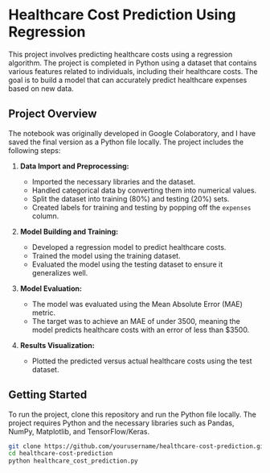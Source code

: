 # Healthcare Cost Prediction Using Regression

This project involves predicting healthcare costs using a regression algorithm. The project is completed in Python using a dataset that contains various features related to individuals, including their healthcare costs. The goal is to build a model that can accurately predict healthcare expenses based on new data.

## Project Overview

The notebook was originally developed in Google Colaboratory, and I have saved the final version as a Python file locally. The project includes the following steps:

1. **Data Import and Preprocessing:**
   - Imported the necessary libraries and the dataset.
   - Handled categorical data by converting them into numerical values.
   - Split the dataset into training (80%) and testing (20%) sets.
   - Created labels for training and testing by popping off the `expenses` column.

2. **Model Building and Training:**
   - Developed a regression model to predict healthcare costs.
   - Trained the model using the training dataset.
   - Evaluated the model using the testing dataset to ensure it generalizes well.

3. **Model Evaluation:**
   - The model was evaluated using the Mean Absolute Error (MAE) metric.
   - The target was to achieve an MAE of under 3500, meaning the model predicts healthcare costs with an error of less than $3500.

4. **Results Visualization:**
   - Plotted the predicted versus actual healthcare costs using the test dataset.

## Getting Started

To run the project, clone this repository and run the Python file locally. The project requires Python and the necessary libraries such as Pandas, NumPy, Matplotlib, and TensorFlow/Keras.

```bash
git clone https://github.com/yourusername/healthcare-cost-prediction.git
cd healthcare-cost-prediction
python healthcare_cost_prediction.py
